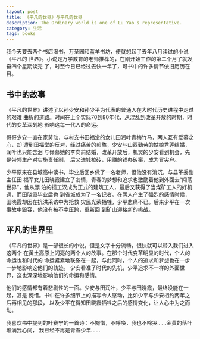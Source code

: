 ```yaml
---
layout: post
title: 《平凡的世界》与平凡的世界
description: The Ordinary world is one of Lu Yao s representative.
category: 生活
tags: books
---
```


我今天要去两个书店淘书，万圣园和蓝羊书坊，便就想起了去年八月读过的小说《平凡的
世界》。小说是万学教育的老师推荐的，在刚开始工作的第二个月了就发奋四个星期读完
了，时至今日已经过去快一年了，可书中的许多情节依旧历历在目。
<!--more-->

## **书中的故事**

《平凡的世界》讲述了以孙少安和孙少平为代表的普通人在大时代历史进程中走过的艰难
曲折的道路。时间在上个实际70到80年代，从混乱到改革开放的时期，时代的变革深刻地
影响这每一代人的命运。

哥哥少安一直在家劳动，与村支书田福堂的女儿田润叶青梅竹马，两人互有爱慕之心，却
遭到田福堂的反对，经过痛苦的煎熬，少安与山西勤劳的姑娘秀莲结婚，润叶也只能含泪
与倾慕她的李向前结婚，改革开放后，机灵的少安看到机会，先是带领生产对实施责任制，
后又进城拉砖，用赚的钱办砖窑，成为冒尖户。

少平原来在县城高中读书，毕业后回乡做了一名老师，但他没有消沉，与县革委副主任田
福军女儿田晓霞建立了友情，青春的梦想和追求也激励着他到外面去“闯荡世界”，他从漂
泊的揽工汉成为正式的建筑工人，最后又获得了当煤矿工人的好机遇，而田晓霞毕业后也
到省城成为了一名记者。在两人产生了强烈的感情时候，田晓霞却因在抗洪采访中为抢救
灾民光荣牺牲，少平悲痛不已。后来少平在一次事故中毁容，他没有被不幸压跨，重新回
到矿山迎接新的挑战。

## **平凡的世界里**

《平凡的世界》是一部很长的小说，但是文字十分流畅，很快就可以带入我们进入这两个
在黄土高原上闪亮的两个人的故事。在那个时代变革明显的时代，个人的命运也和时代的
命运紧紧地联系在一起，与此同时，个人的追求和梦想也在一步一步地影响这他们的轨迹。
少安看准了时代的先机，少平追求不一样的外面世界，这也深深地影响他们的命运和感情。

他们的感情都有着悲剧性的一面。少安与田润叶，少平与田晓霞，最终没能在一起，甚是
惋惜。书中在许多细节上的描写令人感动，比如少平与少安相约两年之后再相见的那段，
以及少平在得知田晓霞牺牲之后的感情变化，让人心中为之而动。

我喜欢书中提到的叶赛宁的一首诗：不惋惜，不呼唤，我也不啼哭……金黄的落叶堆满我心间，
我已经不再是青春少年…… 
